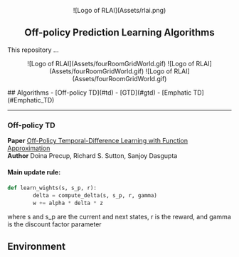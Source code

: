 <p align="center">
    ![Logo of RLAI](Assets/rlai.png)
</p>

<h2 align=center>Off-policy Prediction Learning Algorithms</h2>
This repository ... 


<p align="center">
    ![Logo of RLAI](Assets/fourRoomGridWorld.gif)
    ![Logo of RLAI](Assets/fourRoomGridWorld.gif)
    ![Logo of RLAI](Assets/fourRoomGridWorld.gif)
</p>
## Algorithms
- [Off-policy TD](#td)
- [GTD](#gtd)
- [Emphatic TD](#Emphatic_TD)

<hr>

<a name='td'></a>
### Off-policy TD

**Paper** [Off-Policy Temporal-Difference Learning with Function Approximation](https://www.cs.mcgill.ca/~dprecup/publications/PSD-01.pdf)<br>
**Author** Doina Precup, Richard S. Sutton, Sanjoy Dasgupta<br>

#### Main update rule:
```python
def learn_wights(s, s_p, r):
        delta = compute_delta(s, s_p, r, gamma)
        w += alpha * delta * z
```
where s and s_p are the current and next states, r is the reward, and gamma is the discount factor parameter
    

## Environment
